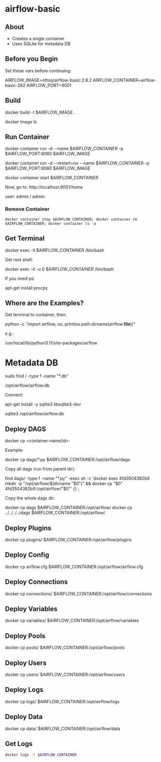 # airflow-basic

## About

- Creates a single container
- Uses SQLite for metadata DB


## Before you Begin

Set these vars before continuing:

AIRFLOW_IMAGE=ottoq/airflow-basic:2.8.2
AIRFLOW_CONTAINER=airflow-basic-282
AIRFLOW_PORT=9001

## Build

docker build -t $AIRFLOW_IMAGE .

docker image ls


## Run Container

docker container run -d --name $AIRFLOW_CONTAINER -p $AIRFLOW_PORT:8080 $AIRFLOW_IMAGE

docker container run -d --restart=no --name $AIRFLOW_CONTAINER -p $AIRFLOW_PORT:8080 $AIRFLOW_IMAGE

docker container start $AIRFLOW_CONTAINER

Now, go to: http://localhost:9001/home

user: admin / admin


### Remove Container

```SH
docker container stop $AIRFLOW_CONTAINER; docker container rm $AIRFLOW_CONTAINER; docker container ls -a
```

## Get Terminal

docker exec -it $AIRFLOW_CONTAINER /bin/bash

Get root shell:

docker exec -it -u 0 $AIRFLOW_CONTAINER /bin/bash

If you need ps:

apt-get install procps


## Where are the Examples?

Get terminal to container, then:

python -c "import airflow, os; print(os.path.dirname(airflow.__file__))"

e.g.:

/usr/local/lib/python3.11/site-packages/airflow

# Metadata DB

sudo find / -type f -name "*.db"

/opt/airflow/airflow.db

Connect:

apt-get install -y sqlite3 libsqlite3-dev

sqlite3 /opt/airflow/airflow.db


## Deploy DAGS

docker cp <the file> <container-name/id>:<directory>

Example:

docker cp dags/*.py $AIRFLOW_CONTAINER:/opt/airflow/dags

Copy all dags (run from parent dir):

find dags/ -type f -name "*.py" -exec sh -c 'docker exec 4fd3504382b9 mkdir -p "/opt/airflow/$(dirname "$0")" && docker cp "$0" 4fd3504382b9:/opt/airflow/"$0"' {} \;

Copy the whole dags dir:

docker cp dags $AIRFLOW_CONTAINER:/opt/airflow/
docker cp ../../../../dags $AIRFLOW_CONTAINER:/opt/airflow/


## Deploy Plugins

docker cp plugins/ $AIRFLOW_CONTAINER:/opt/airflow/plugins


## Deploy Config

docker cp airflow.cfg $AIRFLOW_CONTAINER:/opt/airflow/airflow.cfg


## Deploy Connections

docker cp connections/ $AIRFLOW_CONTAINER:/opt/airflow/connections

## Deploy Variables

docker cp variables/ $AIRFLOW_CONTAINER:/opt/airflow/variables

## Deploy Pools

docker cp pools/ $AIRFLOW_CONTAINER:/opt/airflow/pools

## Deploy Users

docker cp users/ $AIRFLOW_CONTAINER:/opt/airflow/users

## Deploy Logs

docker cp logs/ $AIRFLOW_CONTAINER:/opt/airflow/logs

## Deploy Data

docker cp data/ $AIRFLOW_CONTAINER:/opt/airflow/data

## Get Logs

```bash
docker logs -f $AIRFLOW_CONTAINER
```